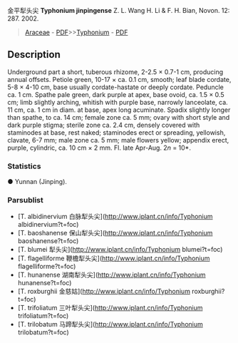 金平犁头尖 **Typhonium jinpingense** Z. L. Wang H. Li & F. H. Bian, Novon. 12: 287. 2002.

> [Araceae](http://www.iplant.cn/info/Araceae?t=foc) - [PDF](http://www.iplant.cn/foc/pdf/Araceae.pdf)>>[Typhonium](http://www.iplant.cn/info/Typhonium?t=foc) - [PDF](http://www.iplant.cn/foc/pdf/Typhonium.pdf)

## Description

Underground part a short, tuberous rhizome, 2-2.5 × 0.7-1 cm, producing annual offsets. Petiole green, 10-17 × ca. 0.1 cm, smooth; leaf blade cordate, 5-8 × 4-10 cm, base usually cordate-hastate or deeply cordate. Peduncle ca. 1 cm. Spathe pale green, dark purple at apex, base ovoid, ca. 1.5 × 0.5 cm; limb slightly arching, whitish with purple base, narrowly lanceolate, ca. 11 cm, ca. 1 cm in diam. at base, apex long acuminate. Spadix slightly longer than spathe, to ca. 14 cm; female zone ca. 5 mm; ovary with short style and dark purple stigma; sterile zone ca. 2.4 cm, densely covered with staminodes at base, rest naked; staminodes erect or spreading, yellowish, clavate, 6-7 mm; male zone ca. 5 mm; male flowers yellow; appendix erect, purple, cylindric, ca. 10 cm × 2 mm. Fl. late Apr-Aug. 2*n* = 10*.

### Statistics
● Yunnan (Jinping).

### Parsublist

* [T.  albidinervium  白脉犁头尖](http://www.iplant.cn/info/Typhonium albidinervium?t=foc)
* [T.  baoshanense  保山犁头尖](http://www.iplant.cn/info/Typhonium baoshanense?t=foc)
* [T.  blumei  犁头尖](http://www.iplant.cn/info/Typhonium blumei?t=foc)
* [T.  flagelliforme  鞭檐犁头尖](http://www.iplant.cn/info/Typhonium flagelliforme?t=foc)
* [T.  hunanense  湖南犁头尖](http://www.iplant.cn/info/Typhonium hunanense?t=foc)
* [T.  roxburghii  金慈姑](http://www.iplant.cn/info/Typhonium roxburghii?t=foc)
* [T.  trifoliatum  三叶犁头尖](http://www.iplant.cn/info/Typhonium trifoliatum?t=foc)
* [T.  trilobatum  马蹄犁头尖](http://www.iplant.cn/info/Typhonium trilobatum?t=foc)
